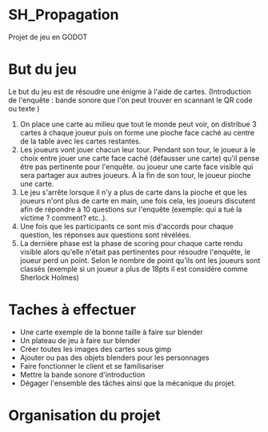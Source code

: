 # SH_Propagation
Projet de jeu en GODOT

# But du jeu
  Le but du jeu est de résoudre une énigme à l'aide de cartes.
  (Introduction de l'enquête : bande sonore que l'on peut trouver en scannant le QR code ou texte )
  1. On place une carte au milieu que tout le monde peut voir, on distribue 3 cartes à chaque joueur puis on forme une pioche face caché au centre de la table avec les cartes restantes.
  2. Les joueurs vont jouer chacun leur tour. Pendant son tour, le joueur à le choix entre jouer une carte face caché (défausser une carte) qu'il pense être pas pertinente pour l'enquête. ou joueur une carte face visible qui sera partager aux autres joueurs. À la fin de son tour, le joueur pioche une carte.
  3. Le jeu s'arrête lorsque il n'y a plus de carte dans la pioche et que les joueurs n'ont plus de carte en main, une fois cela, les joueurs discutent afin de répondre à 10 questions sur l'enquête (exemple: qui a tué la victime ? comment? etc..).
  4. Une fois que les participants ce sont mis d'accords pour chaque question, les réponses aux questions sont révélées.
  5. La dernière phase est la phase de scoring pour chaque carte rendu visible alors qu'elle n'était pas pertinentes pour résoudre l'enquête, le joueur perd un point. Selon le nombre de point qu'ils ont les joueurs sont classés (exemple si un joueur a plus de 18pts il est considére comme Sherlock Holmes)     

# Taches à effectuer
 - Une carte exemple de la bonne taille à faire sur blender
 - Un plateau de jeu à faire sur blender
 - Créer toutes les images des cartes sous gimp
 - Ajouter ou pas des objets blenders pour les personnages
 - Faire fonctionner le client et se familisariser
 - Mettre la bande sonore d'introduction
 - Dégager l'ensemble des tâches ainsi que la mécanique du projet.   

# Organisation du projet

